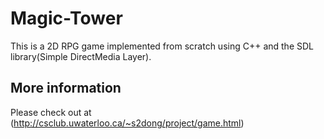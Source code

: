 Magic-Tower
===========

This is a 2D RPG game implemented from scratch using C++ 
and the SDL library(Simple DirectMedia Layer). 

## More information

Please check out at (http://csclub.uwaterloo.ca/~s2dong/project/game.html)

